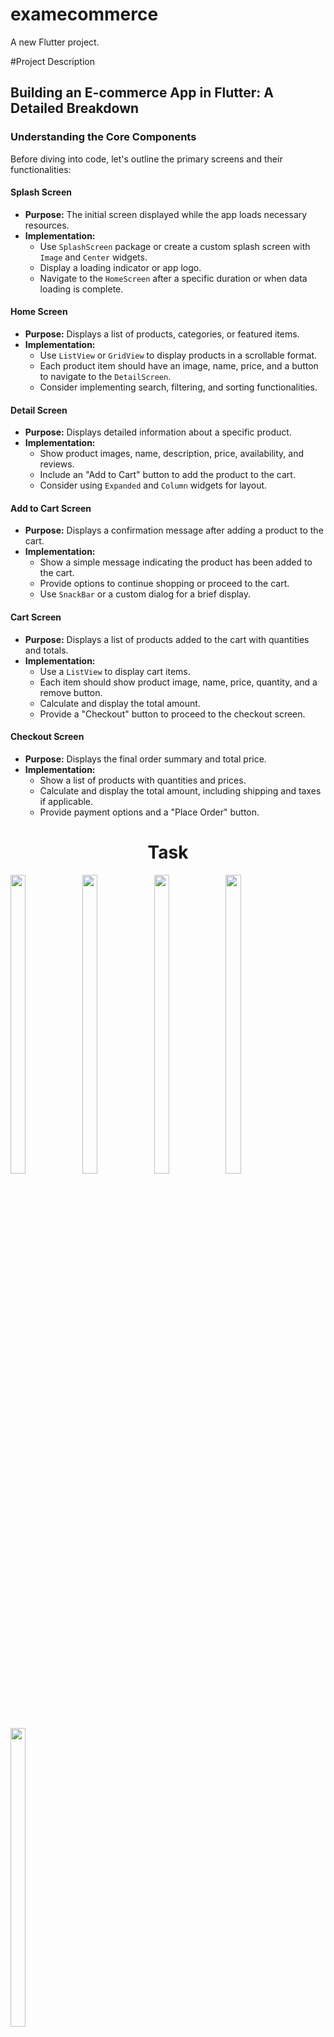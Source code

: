 # examecommerce

A new Flutter project.


#Project Description

## Building an E-commerce App in Flutter: A Detailed Breakdown

### Understanding the Core Components

Before diving into code, let's outline the primary screens and their functionalities:

#### Splash Screen
* **Purpose:** The initial screen displayed while the app loads necessary resources.
* **Implementation:**
  * Use `SplashScreen` package or create a custom splash screen with `Image` and `Center` widgets.
  * Display a loading indicator or app logo.
  * Navigate to the `HomeScreen` after a specific duration or when data loading is complete.

#### Home Screen
* **Purpose:** Displays a list of products, categories, or featured items.
* **Implementation:**
  * Use `ListView` or `GridView` to display products in a scrollable format.
  * Each product item should have an image, name, price, and a button to navigate to the `DetailScreen`.
  * Consider implementing search, filtering, and sorting functionalities.

#### Detail Screen
* **Purpose:** Displays detailed information about a specific product.
* **Implementation:**
  * Show product images, name, description, price, availability, and reviews.
  * Include an "Add to Cart" button to add the product to the cart.
  * Consider using `Expanded` and `Column` widgets for layout.

#### Add to Cart Screen
* **Purpose:** Displays a confirmation message after adding a product to the cart.
* **Implementation:**
  * Show a simple message indicating the product has been added to the cart.
  * Provide options to continue shopping or proceed to the cart.
  * Use `SnackBar` or a custom dialog for a brief display.

#### Cart Screen
* **Purpose:** Displays a list of products added to the cart with quantities and totals.
* **Implementation:**
  * Use a `ListView` to display cart items.
  * Each item should show product image, name, price, quantity, and a remove button.
  * Calculate and display the total amount.
  * Provide a "Checkout" button to proceed to the checkout screen.

#### Checkout Screen
* **Purpose:** Displays the final order summary and total price.
* **Implementation:**
  * Show a list of products with quantities and prices.
  * Calculate and display the total amount, including shipping and taxes if applicable.
  * Provide payment options and a "Place Order" button.

<h1 align="center">Task</h1>
<p>
 
  <img src="https://github.com/user-attachments/assets/603205e7-756f-403c-9d68-1d8abb0f1c10" width="22%" Height="35%">
  <img src="https://github.com/user-attachments/assets/b425c535-2fa3-486d-87c0-b495cd729edf" width="22%" Height="35%">
  <img src="https://github.com/user-attachments/assets/f082b6cd-24fb-47f9-9264-d7c6e97b2e0e" width="22%" Height="35%">
  <img src="https://github.com/user-attachments/assets/6af9f497-9ee6-49d4-bd5a-6dd6cb77d86a" width="22%" Height="35%">
  <img src="https://github.com/user-attachments/assets/e9cc7071-f25a-4da0-9b64-2af670491f97" width="22%" Height="35%">
  </p>


https://github.com/user-attachments/assets/010ee1ed-c737-4a86-acf8-9c102b29d044

